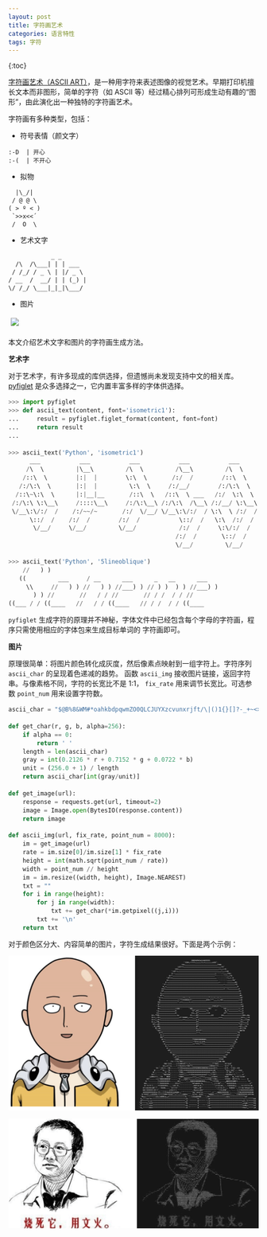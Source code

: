 ```yaml
---
layout: post
title: 字符画艺术
categories: 语言特性
tags: 字符
---
```

{:toc}

[字符画艺术（ASCII ART）](https://en.wikipedia.org/wiki/ASCII_art)，是一种用字符来表述图像的视觉艺术。早期打印机擅长文本而非图形，简单的字符（如 ASCII 等）经过精心排列可形成生动有趣的“图形”，由此演化出一种独特的字符画艺术。

字符画有多种类型，包括：

- 符号表情（颜文字）

```
:-D  | 开心
:-(  | 不开心
```

- 拟物

```
  |\_/|
 / @ @ \
( > º < )
 `>>x<<´
 /  O  \ 
```

- 艺术文字

```
            _ _
  /\  /\___| | | ___  
 / /_/ / _ \ | |/ _ \ 
/ __  /  __/ | | (_) |
\/ /_/ \___|_|_|\___/ 
```

- 图片

<image src="/assets/img/ascii_0.png" style="width: 200px; margin: 5px"></image>

本文介绍艺术文字和图片的字符画生成方法。

**艺术字**

对于艺术字，有许多现成的库供选择，但遗憾尚未发现支持中文的相关库。 [pyfiglet](https://github.com/pwaller/pyfiglet) 是众多选择之一，它内置丰富多样的字体供选择。

```python
>>> import pyfiglet
>>> def ascii_text(content, font='isometric1'):
...     result = pyfiglet.figlet_format(content, font=font)
...     return result
... 

>>> ascii_text('Python', 'isometric1')
      ___           ___           ___           ___           ___           ___     
     /\  \         |\__\         /\  \         /\__\         /\  \         /\__\    
    /::\  \        |:|  |        \:\  \       /:/  /        /::\  \       /::|  |   
   /:/\:\  \       |:|  |         \:\  \     /:/__/        /:/\:\  \     /:|:|  |   
  /::\~\:\  \      |:|__|__       /::\  \   /::\  \ ___   /:/  \:\  \   /:/|:|  |__ 
 /:/\:\ \:\__\     /::::\__\     /:/\:\__\ /:/\:\  /\__\ /:/__/ \:\__\ /:/ |:| /\__\
 \/__\:\/:/  /    /:/~~/~       /:/  \/__/ \/__\:\/:/  / \:\  \ /:/  / \/__|:|/:/  /
      \::/  /    /:/  /        /:/  /           \::/  /   \:\  /:/  /      |:/:/  / 
       \/__/     \/__/         \/__/            /:/  /     \:\/:/  /       |::/  /  
                                               /:/  /       \::/  /        /:/  /   
                                               \/__/         \/__/         \/__/  
                                            
>>> ascii_text('Python', '5lineoblique')
    //   ) )                                                
   ((         ___     / __      ___      _   __      ___    
     \\     //   ) ) //   ) ) //___) ) // ) )  ) ) //___) ) 
       ) ) //       //   / / //       // / /  / / //        
((___ / / ((____   //   / / ((____   // / /  / / ((____     
```

`pyfiglet` 生成字符的原理并不神秘，字体文件中已经包含每个字母的字符画，程序只需使用相应的字体包来生成目标单词的
字符画即可。

**图片**

原理很简单：将图片颜色转化成灰度，然后像素点映射到一组字符上。字符序列  `ascii_char` 的呈现着色递减的趋势。 函数 `ascii_img` 接收图片链接，返回字符串。与像素格不同，字符的长宽比不是 1:1， `fix_rate` 用来调节长宽比。可选参数 `point_num` 用来设置字符数。

```python
ascii_char = "$@B%8&WM#*oahkbdpqwmZO0QLCJUYXzcvunxrjft/\|()1{}[]?-_+~<>i!lI;:,\"^`'.   "

def get_char(r, g, b, alpha=256):
    if alpha == 0:
        return ' '
    length = len(ascii_char)
    gray = int(0.2126 * r + 0.7152 * g + 0.0722 * b)
    unit = (256.0 + 1) / length
    return ascii_char[int(gray/unit)]

def get_image(url):
    response = requests.get(url, timeout=2)
    image = Image.open(BytesIO(response.content))
    return image

def ascii_img(url, fix_rate, point_num = 8000):
    im = get_image(url)
    rate = im.size[0]/im.size[1] * fix_rate
    height = int(math.sqrt(point_num / rate))
    width = point_num // height
    im = im.resize((width, height), Image.NEAREST)
    txt = ""
    for i in range(height):
        for j in range(width):
            txt += get_char(*im.getpixel((j,i)))
        txt += '\n'
    return txt
```
对于颜色区分大、内容简单的图片，字符生成结果很好。下面是两个示例：

![onepunchman](/assets/img/ascii_exp1.png)

![daliu](/assets/img/ascii_exp2.png)
